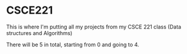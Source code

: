 # CSCE221
This is where I'm putting all my projects from my CSCE 221 class (Data structures and Algorithms)

There will be 5 in total, starting from 0 and going to 4.
